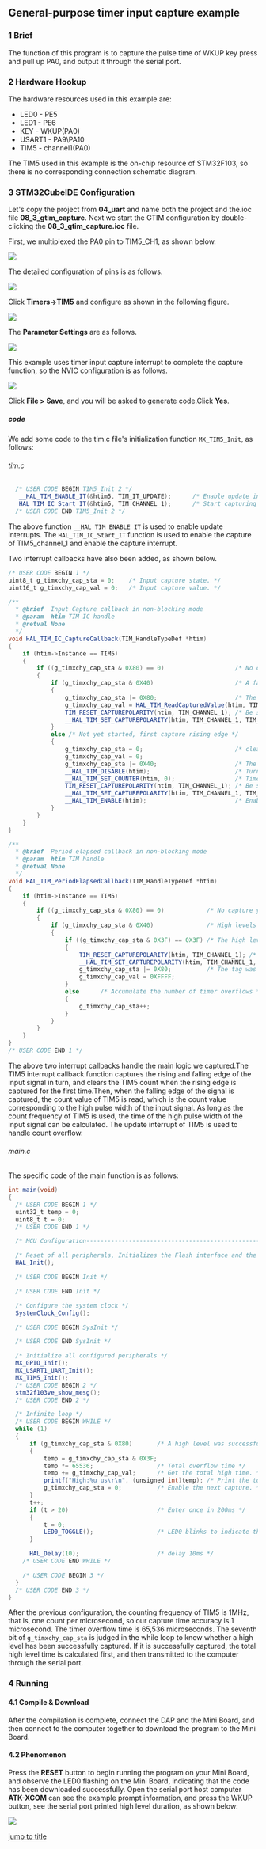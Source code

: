 ## General-purpose timer input capture example<a name="brief"></a>

### 1 Brief
The function of this program is to capture the pulse time of WKUP key press and pull up PA0, and output it through the serial port.
### 2 Hardware Hookup
The hardware resources used in this example are:
+ LED0 - PE5
+ LED1 - PE6
+ KEY - WKUP(PA0)
+ USART1 - PA9\PA10
+ TIM5 - channel1(PA0)

The TIM5 used in this example is the on-chip resource of STM32F103, so there is no corresponding connection schematic diagram.

### 3 STM32CubeIDE Configuration


Let's copy the project from **04_uart** and name both the project and the.ioc file **08_3_gtim_capture**. Next we start the GTIM configuration by double-clicking the **08_3_gtim_capture.ioc** file.

First, we multiplexed the PA0 pin to TIM5_CH1, as shown below.

<img src="../../1_docs/3_figures/08_3_gtim_capture/01_pin.png">

The detailed configuration of pins is as follows.

<img src="../../1_docs/3_figures/08_3_gtim_capture/02_config.png">

Click **Timers->TIM5** and configure as shown in the following figure.

<img src="../../1_docs/3_figures/08_3_gtim_capture/03_tim5.png">

The **Parameter Settings** are as follows.

<img src="../../1_docs/3_figures/08_3_gtim_capture/04_parameter.png">

This example uses timer input capture interrupt to complete the capture function, so the NVIC configuration is as follows.

<img src="../../1_docs/3_figures/08_3_gtim_capture/05_nvic.png">

Click **File > Save**, and you will be asked to generate code.Click **Yes**.

##### code
We add some code to the tim.c file's initialization function ``MX_TIM5_Init``, as follows:
###### tim.c
```c#
  /* USER CODE BEGIN TIM5_Init 2 */
   __HAL_TIM_ENABLE_IT(&htim5, TIM_IT_UPDATE);     	/* Enable update interrupts */
   HAL_TIM_IC_Start_IT(&htim5, TIM_CHANNEL_1);    	/* Start capturing channel 1 of TIM5 */
  /* USER CODE END TIM5_Init 2 */
```
The above function ``__HAL TIM ENABLE IT`` is used to enable update interrupts. The ``HAL_TIM_IC_Start_IT`` function is used to enable the capture of TIM5_channel_1 and enable the capture interrupt.

Two interrupt callbacks have also been added, as shown below.
```c#
/* USER CODE BEGIN 1 */
uint8_t g_timxchy_cap_sta = 0;    /* Input capture state. */
uint16_t g_timxchy_cap_val = 0;   /* Input capture value. */

/**
  * @brief  Input Capture callback in non-blocking mode
  * @param  htim TIM IC handle
  * @retval None
  */
void HAL_TIM_IC_CaptureCallback(TIM_HandleTypeDef *htim)
{
    if (htim->Instance == TIM5)
    {
        if ((g_timxchy_cap_sta & 0X80) == 0)                	/* No capture yet. */
        {
            if (g_timxchy_cap_sta & 0X40)                   	/* A falling edge is captured. */
            {
                g_timxchy_cap_sta |= 0X80;                  	/* The marker successfully captured one high level pulse width. */
                g_timxchy_cap_val = HAL_TIM_ReadCapturedValue(htim, TIM_CHANNEL_1);  /* Gets the current capture value. */
                TIM_RESET_CAPTUREPOLARITY(htim, TIM_CHANNEL_1); /* Be sure to clear the original Settings first */
                __HAL_TIM_SET_CAPTUREPOLARITY(htim, TIM_CHANNEL_1, TIM_INPUTCHANNELPOLARITY_RISING);/* Configure TIM5 channel 1 rising edge capture. */
            }
            else /* Not yet started, first capture rising edge */
            {
                g_timxchy_cap_sta = 0;                      	/* clear */
                g_timxchy_cap_val = 0;
                g_timxchy_cap_sta |= 0X40;                     	/* The marker has captured the rising edge. */
                __HAL_TIM_DISABLE(htim);          				/* Turn off timer 5 */
                __HAL_TIM_SET_COUNTER(htim, 0);   				/* Timer 5 The counter is cleared */
                TIM_RESET_CAPTUREPOLARITY(htim, TIM_CHANNEL_1); /* Be sure to clear the original Settings first */
                __HAL_TIM_SET_CAPTUREPOLARITY(htim, TIM_CHANNEL_1, TIM_INPUTCHANNELPOLARITY_FALLING);/* Timer 5 Channel 1 is set to falling edge capture */
                __HAL_TIM_ENABLE(htim);           				/* Enable timer 5 */
            }
        }
    }
}

/**
  * @brief  Period elapsed callback in non-blocking mode
  * @param  htim TIM handle
  * @retval None
  */
void HAL_TIM_PeriodElapsedCallback(TIM_HandleTypeDef *htim)
{
    if (htim->Instance == TIM5)
    {
        if ((g_timxchy_cap_sta & 0X80) == 0)            /* No capture yet */
        {
            if (g_timxchy_cap_sta & 0X40)               /* High levels have been captured */
            {
                if ((g_timxchy_cap_sta & 0X3F) == 0X3F) /* The high level is too long */
                {
                    TIM_RESET_CAPTUREPOLARITY(htim, TIM_CHANNEL_1); /* Be sure to clear the original Settings first */
                    __HAL_TIM_SET_CAPTUREPOLARITY(htim, TIM_CHANNEL_1, TIM_INPUTCHANNELPOLARITY_RISING);/* Configure TIM5 channel 1 rising edge capture */
                    g_timxchy_cap_sta |= 0X80;          /* The tag was successfully captured once */
                    g_timxchy_cap_val = 0XFFFF;
                }
                else      /* Accumulate the number of timer overflows */
                {
                    g_timxchy_cap_sta++;
                }
            }
        }
    }
}
/* USER CODE END 1 */
```
The above two interrupt callbacks handle the main logic we captured.The TIM5 interrupt callback function captures the rising and falling edge of the input signal in turn, and clears the TIM5 count when the rising edge is captured for the first time.Then, when the falling edge of the signal is captured, the count value of TIM5 is read, which is the count value corresponding to the high pulse width of the input signal. As long as the count frequency of TIM5 is used, the time of the high pulse width of the input signal can be calculated. The update interrupt of TIM5 is used to handle count overflow.

###### main.c
The specific code of the main function is as follows:
```c#
int main(void)
{
  /* USER CODE BEGIN 1 */
  uint32_t temp = 0;
  uint8_t t = 0;
  /* USER CODE END 1 */

  /* MCU Configuration--------------------------------------------------------*/

  /* Reset of all peripherals, Initializes the Flash interface and the Systick. */
  HAL_Init();

  /* USER CODE BEGIN Init */

  /* USER CODE END Init */

  /* Configure the system clock */
  SystemClock_Config();

  /* USER CODE BEGIN SysInit */

  /* USER CODE END SysInit */

  /* Initialize all configured peripherals */
  MX_GPIO_Init();
  MX_USART1_UART_Init();
  MX_TIM5_Init();
  /* USER CODE BEGIN 2 */
  stm32f103ve_show_mesg();
  /* USER CODE END 2 */

  /* Infinite loop */
  /* USER CODE BEGIN WHILE */
  while (1)
  {
      if (g_timxchy_cap_sta & 0X80)       /* A high level was successfully captured. */
      {
          temp = g_timxchy_cap_sta & 0X3F;
          temp *= 65536;                  /* Total overflow time */
          temp += g_timxchy_cap_val;      /* Get the total high time. */
          printf("High:%u us\r\n", (unsigned int)temp); /* Print the total peak time */
          g_timxchy_cap_sta = 0;      	  /* Enable the next capture. */
      }
      t++;
      if (t > 20)                         /* Enter once in 200ms */
      {
          t = 0;
          LED0_TOGGLE();                  /* LED0 blinks to indicate that the program is running */
      }

      HAL_Delay(10);                      /* delay 10ms */
    /* USER CODE END WHILE */

    /* USER CODE BEGIN 3 */
  }
  /* USER CODE END 3 */
}
```
After the previous configuration, the counting frequency of TIM5 is 1MHz, that is, one count per microsecond, so our capture time accuracy is 1 microsecond. The timer overflow time is 65,536 microseconds. The seventh bit of ``g_timxchy_cap_sta`` is judged in the while loop to know whether a high level has been successfully captured. If it is successfully captured, the total high level time is calculated first, and then transmitted to the computer through the serial port.


### 4 Running
#### 4.1 Compile & Download
After the compilation is complete, connect the DAP and the Mini Board, and then connect to the computer together to download the program to the Mini Board.
#### 4.2 Phenomenon
Press the **RESET** button to begin running the program on your Mini Board, and observe the LED0 flashing on the Mini Board, indicating that the code has been downloaded successfully. Open the serial port host computer **ATK-XCOM** can see the example prompt information, and press the WKUP button, see the serial port printed high level duration, as shown below:

<img src="../../1_docs/3_figures/08_3_gtim_capture/06_xcom.png">

[jump to title](#brief)